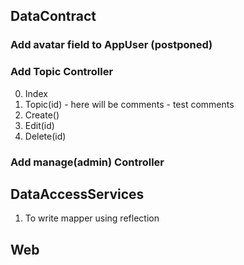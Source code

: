 ## DataContract
### Add avatar field to AppUser (postponed)

### Add Topic Controller
0. Index
1. Topic(id) - here will be comments - test comments
2. Create()
3. Edit(id)
4. Delete(id)

### Add manage(admin) Controller



## DataAccessServices
1. To write mapper using reflection

## Web



